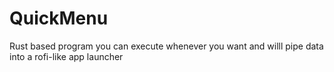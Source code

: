 # QuickMenu
Rust based program you can execute whenever you want and willl pipe data into a rofi-like app launcher
